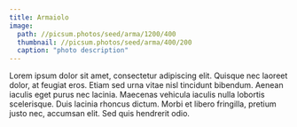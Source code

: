```yaml
---
title: Armaiolo
image: 
  path: //picsum.photos/seed/arma/1200/400
  thumbnail: //picsum.photos/seed/arma/400/200
  caption: "photo description"
---
```



Lorem ipsum dolor sit amet, consectetur adipiscing elit. Quisque nec laoreet dolor, at feugiat eros. Etiam sed urna vitae nisl tincidunt bibendum. Aenean iaculis eget purus nec lacinia. Maecenas vehicula iaculis nulla lobortis scelerisque. Duis lacinia rhoncus dictum. Morbi et libero fringilla, pretium justo nec, accumsan elit. Sed quis hendrerit odio.
